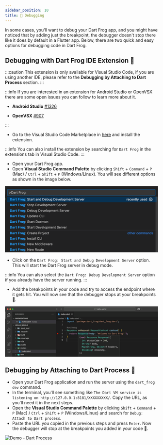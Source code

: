 ```yaml
---
sidebar_position: 10
title: 🐛 Debugging
---
```


In some cases, you'll want to debug your Dart Frog app, and you might have noticed that by adding just the breakpoint, the debugger doesn't stop there like it does by default in a Flutter app.
Below, there are two quick and easy options for debugging code in Dart Frog.

## Debugging with Dart Frog IDE Extension 🐸

:::caution
This extension is only available for Visual Studio Code, if you are using another IDE, please refer to the **Debugging by Attaching to Dart Process** section.
:::

:::info
If you are interested in an extension for Android Studio or OpenVSX there are some open issues you can follow to learn more about it.

- **Android Studio** [#1326](https://github.com/VeryGoodOpenSource/dart_frog/issues/1326)

- **OpenVSX** [#907](https://github.com/VeryGoodOpenSource/dart_frog/issues/907)

:::

- Go to the Visual Studio Code Marketplace in [here](https://marketplace.visualstudio.com/items?itemName=VeryGoodVentures.dart-frog) and install the extension.

:::info
You can also install the extension by searching for `Dart Frog` in the extensions tab in Visual Studio Code.
:::

- Open your Dart Frog app.
- Open **Visual Studio Command Palette** by clicking `Shift` + `Command` + `P` (Mac) / `Ctrl` + `Shift` + `P` (Windows/Linux).
  You will see different options as shown in the image below.

![Dart Frog Extension Options](../../static/img/dart_frog_extension_options.png)

- Click on the `Dart Frog: Start and Debug Development Server` option. This will start the Dart Frog server in debug mode.

:::info
You can also select the `Dart Frog: Debug Development Server` option if you already have the server running.
:::

- Add the breakpoints in your code and try to access the endpoint where it gets hit. You will now see that the debugger stops at your breakpoints 🎉.

![Demo - Dart Frog Extension](../../static/img/debugging_with_extension.gif)

## Debugging by Attaching to Dart Process 🎯

- Open your Dart Frog application and run the server using the `dart_frog dev` command.
- In the terminal, you'll see something like `The Dart VM service is listening on http://127.0.0.1:8181/XXXXXXXXX/`. Copy the URL, as you'll need it in the next steps.
- Open the **Visual Studio Command Palette** by clicking `Shift` + `Command` + `P` (Mac) / `Ctrl` + `Shift` + `P` (Windows/Linux) and search for `Debug: Attach to Dart process`.
- Paste the URL you copied in the previous steps and press `Enter`. Now the debugger will stop at the breakpoints you added in your code 🎉.

![Demo - Dart Process](../../static/img/debugging_with_dart_process.gif)

